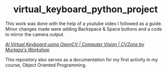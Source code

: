 <h1 align=center> virtual_keyboard_python_project </h1> 

<p> This work was done with the help of a youtube video I followed as a guide. Minor changes made were adding Backspace & Space buttons and a code to mirror the camera output. </p>

<a href="https://www.youtube.com/watch?v=jzXZVFqEE2I" target="_blank"> <i> AI Virtual Keyboard using OpenCV | Computer Vision | CVZone by Murtaza's Workshop </i> </a>

<p> This repository also serves as a documentation for my first activity in my course, Object Oriented Programming.</p>
